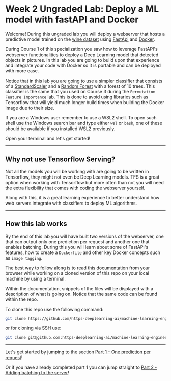 # Week 2 Ungraded Lab: Deploy a ML model with fastAPI and Docker

Welcome! During this ungraded lab you will deploy a webserver that hosts a predictive model trained on the [wine dataset](https://scikit-learn.org/stable/modules/generated/sklearn.datasets.load_wine.html#sklearn.datasets.load_wine) using [FastApi](https://fastapi.tiangolo.com/) and [Docker](https://www.docker.com/).

During Course 1 of this specialization you saw how to leverage FastAPI's webserver functionalities to deploy a Deep Learning model that detected objects in pictures. In this lab you are going to build upon that experience and integrate your code with Docker so it is portable and can be deployed with more ease.

Notice that in this lab you are going to use a simpler classifier that consists of a [StandardScaler](https://scikit-learn.org/stable/modules/generated/sklearn.preprocessing.StandardScaler.html) and a [Random Forest](https://scikit-learn.org/stable/modules/generated/sklearn.ensemble.RandomForestClassifier.html) with a forest of 10 trees. This classifier is the same that you used on Course 3 during the `Permutation Feature Importance` lab. This is done to avoid using libraries such as Tensorflow that will yield much longer build times when building the Docker image due to their size.

If you are a Windows user remember to use a WSL2 shell. To open such shell use the Windows search bar and type either `wsl` or `bash`, one of these should be available if you installed WSL2 previously.

Open your terminal and let's get started!

----

## Why not use Tensorflow Serving?

Not all the models you will be working with are going to be written in Tensorflow, they might not even be Deep Learning models. TFS is a great option when working with Tensorflow but more often than not you will need the extra flexibility that comes with coding the webserver yourself.

Along with this, it is a great learning experience to better understand how web servers integrate with classifiers to deploy ML algorithms.

----

## How this lab works

By the end of this lab you will have built two versions of the webserver, one that can output only one prediction per request and another one that enables batching. During this you will learn about some of FastAPI's features, how to create a `Dockerfile` and other key Docker concepts such as `image tagging`.

The best way to follow along is to read this documentation from your browser while working on a cloned version of this repo on your local machine by using a terminal.

Within the documentation, snippets of the files will be displayed with a description of what is going on. Notice that the same code can be found within the repo.

To clone this repo use the following command:

```bash
git clone https://github.com/https-deeplearning-ai/machine-learning-engineering-for-production-public.git
```

or for cloning via SSH use:

```bash
git clone git@github.com:https-deeplearning-ai/machine-learning-engineering-for-production-public.git
```

--------

Let's get started by jumping to the section [Part 1 - One prediction per request](./no-batch/README.md)!

Or if you have already completed part 1 you can jump straight to [Part 2 - Adding batching to the server](./with-batch/README.md)!
